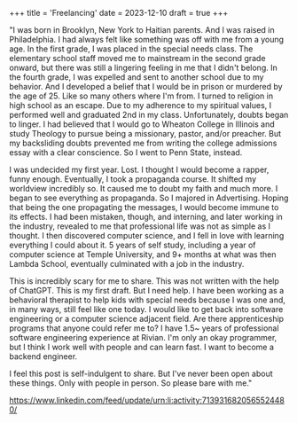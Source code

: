 +++
title = 'Freelancing'
date = 2023-12-10
draft = true
+++

"I was born in Brooklyn, New York to Haitian parents. And I was raised in Philadelphia. I had always felt like something was off with me from a young age. In the first grade, I was placed in the special needs class. The elementary school staff moved me to mainstream in the second grade onward, but there was still a lingering feeling in me that I didn't belong. In the fourth grade, I was expelled and sent to another school due to my behavior. And I developed a belief that I would be in prison or murdered by the age of 25. Like so many others where I'm from. I turned to religion in high school as an escape. Due to my adherence to my spiritual values, I performed well and graduated 2nd in my class. Unfortunately, doubts began to linger. I had believed that I would go to Wheaton College in Illinois and study Theology to pursue being a missionary, pastor, and/or preacher. But my backsliding doubts prevented me from writing the college admissions essay with a clear conscience. So I went to Penn State, instead. 

I was undecided my first year. Lost. I thought I would become a rapper, funny enough. Eventually, I took a propaganda course. It shifted my worldview incredibly so. It caused me to doubt my faith and much more. I began to see everything as propaganda. So I majored in Advertising. Hoping that being the one propagating the messages, I would become immune to its effects. I had been mistaken, though, and interning, and later working in the industry, revealed to me that professional life was not as simple as I thought. I then discovered computer science, and I fell in love with learning everything I could about it. 5 years of self study, including a year of computer science at Temple University, and 9+ months at what was then Lambda School, eventually culminated with a job in the industry. 

This is incredibly scary for me to share. This was not written with the help of ChatGPT. This is my first draft. But I need help. I have been working as a behavioral therapist to help kids with special needs because I was one and, in many ways, still feel like one today. I would like to get back into software engineering or a computer science adjacent field. Are there apprenticeship programs that anyone could refer me to? I have 1.5~ years of professional software engineering experience at Rivian. I'm only an okay programmer, but I think I work well with people and can learn fast. I want to become a backend engineer.

I feel this post is self-indulgent to share. But I've never been open about these things. Only with people in person. So please bare with me."

https://www.linkedin.com/feed/update/urn:li:activity:7139316820565524480/
